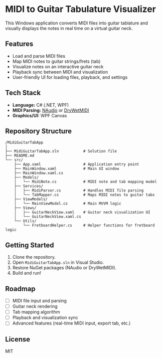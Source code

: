 # MIDI to Guitar Tabulature Visualizer

This Windows application converts MIDI files into guitar tablature and visually displays the notes in real time on a virtual guitar neck.

## Features

- Load and parse MIDI files
- Map MIDI notes to guitar strings/frets (tab)
- Visualize notes on an interactive guitar neck
- Playback sync between MIDI and visualization
- User-friendly UI for loading files, playback, and settings

## Tech Stack

- **Language:** C# (.NET, WPF)
- **MIDI Parsing:** [NAudio](https://github.com/naudio/NAudio) or [DryWetMIDI](https://github.com/melanchall/drywetmidi)
- **Graphics/UI:** WPF Canvas

## Repository Structure

```
/MidiGuitarTabApp
│
├── MidiGuitarTabApp.sln           # Solution file
├── README.md
└── src/
    ├── App.xaml                   # Application entry point
    ├── MainWindow.xaml            # Main UI window
    ├── MainWindow.xaml.cs
    ├── Models/
    │   └── MidiNote.cs            # MIDI note and tab mapping model
    ├── Services/
    │   ├── MidiParser.cs          # Handles MIDI file parsing
    │   └── TabMapper.cs           # Maps MIDI notes to guitar tabs
    ├── ViewModels/
    │   └── MainViewModel.cs       # Main MVVM logic
    ├── Views/
    │   ├── GuitarNeckView.xaml    # Guitar neck visualization UI
    │   └── GuitarNeckView.xaml.cs
    └── Utils/
        └── FretboardHelper.cs     # Helper functions for fretboard logic
```

## Getting Started

1. Clone the repository.
2. Open `MidiGuitarTabApp.sln` in Visual Studio.
3. Restore NuGet packages (NAudio or DryWetMIDI).
4. Build and run!

## Roadmap

- [ ] MIDI file input and parsing
- [ ] Guitar neck rendering
- [ ] Tab mapping algorithm
- [ ] Playback and visualization sync
- [ ] Advanced features (real-time MIDI input, export tab, etc.)

## License

MIT
